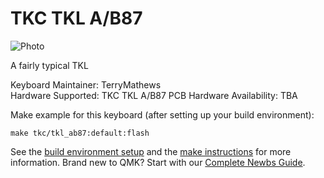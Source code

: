# TKC TKL A/B87

![Photo](https://i.imgur.com/BRHfEbH.jpg)

A fairly typical TKL

Keyboard Maintainer: TerryMathews  
Hardware Supported: TKC TKL A/B87 PCB
Hardware Availability: TBA

Make example for this keyboard (after setting up your build environment):

    make tkc/tkl_ab87:default:flash

See the [build environment setup](https://docs.qmk.fm/#/getting_started_build_tools) and the [make instructions](https://docs.qmk.fm/#/getting_started_make_guide) for more information. Brand new to QMK? Start with our [Complete Newbs Guide](https://docs.qmk.fm/#/newbs).
